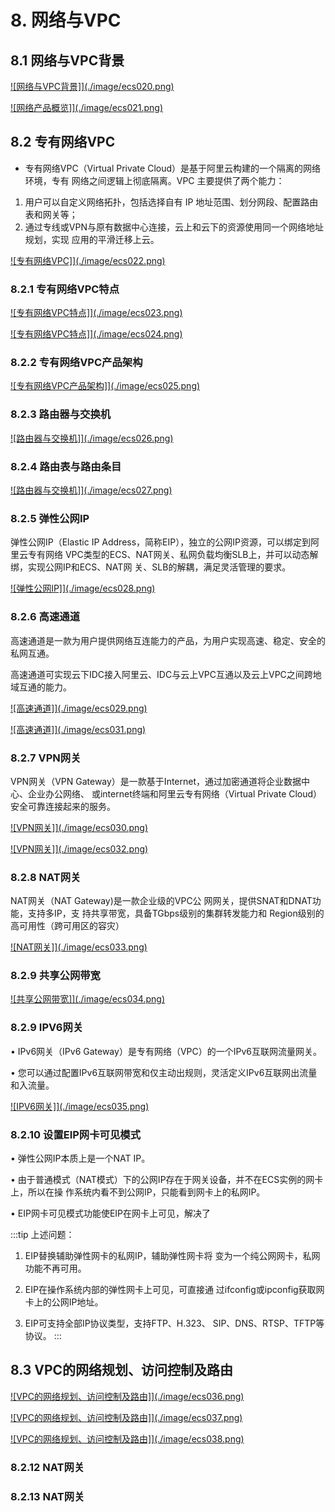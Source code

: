 # 8. 网络与VPC

## 8.1 网络与VPC背景

<a data-fancybox title="网络与VPC背景" href="./image/ecs020.png">![网络与VPC背景]](./image/ecs020.png)</a>


<a data-fancybox title="网络产品概览" href="./image/ecs021.png">![网络产品概览]](./image/ecs021.png)</a>

## 8.2 专有网络VPC

-  专有网络VPC（Virtual Private Cloud）是基于阿里云构建的一个隔离的网络环境，专有
网络之间逻辑上彻底隔离。VPC 主要提供了两个能力：

1.  用户可以自定义网络拓扑，包括选择自有 IP 地址范围、划分网段、配置路由表和网关等；
2.  通过专线或VPN与原有数据中心连接，云上和云下的资源使用同一个网络地址规划，实现
应用的平滑迁移上云。

<a data-fancybox title="专有网络VPC" href="./image/ecs022.png">![专有网络VPC]](./image/ecs022.png)</a>

### 8.2.1 专有网络VPC特点

<a data-fancybox title="专有网络VPC特点" href="./image/ecs023.png">![专有网络VPC特点]](./image/ecs023.png)</a>

<a data-fancybox title="专有网络VPC特点" href="./image/ecs024.png">![专有网络VPC特点]](./image/ecs024.png)</a>

### 8.2.2 专有网络VPC产品架构

<a data-fancybox title="专有网络VPC产品架构" href="./image/ecs025.png">![专有网络VPC产品架构]](./image/ecs025.png)</a>

### 8.2.3 路由器与交换机

<a data-fancybox title="路由器与交换机" href="./image/ecs026.png">![路由器与交换机]](./image/ecs026.png)</a>

### 8.2.4 路由表与路由条目

<a data-fancybox title="路由器与交换机" href="./image/ecs027.png">![路由器与交换机]](./image/ecs027.png)</a>

### 8.2.5 弹性公网IP

弹性公网IP（Elastic IP Address，简称EIP），独立的公网IP资源，可以绑定到阿里云专有网络
VPC类型的ECS、NAT网关、私网负载均衡SLB上，并可以动态解绑，实现公网IP和ECS、NAT网
关、SLB的解耦，满足灵活管理的要求。

<a data-fancybox title="弹性公网IP" href="./image/ecs028.png">![弹性公网IP]](./image/ecs028.png)</a>


### 8.2.6 高速通道

高速通道是一款为用户提供网络互连能力的产品，为用户实现高速、稳定、安全的私网互通。

高速通道可实现云下IDC接入阿里云、IDC与云上VPC互通以及云上VPC之间跨地域互通的能力。

<a data-fancybox title="高速通道" href="./image/ecs029.png">![高速通道]](./image/ecs029.png)</a>

<a data-fancybox title="高速通道" href="./image/ecs031.png">![高速通道]](./image/ecs031.png)</a>

### 8.2.7 VPN网关
VPN网关（VPN Gateway）是一款基于Internet，通过加密通道将企业数据中心、企业办公网络、
或internet终端和阿里云专有网络（Virtual Private Cloud）安全可靠连接起来的服务。

<a data-fancybox title="VPN网关" href="./image/ecs030.png">![VPN网关]](./image/ecs030.png)</a>


<a data-fancybox title="VPN网关" href="./image/ecs032.png">![VPN网关]](./image/ecs032.png)</a>

### 8.2.8 NAT网关

NAT网关（NAT Gateway)是一款企业级的VPC公
网网关，提供SNAT和DNAT功能，支持多IP，支
持共享带宽，具备TGbps级别的集群转发能力和
Region级别的高可用性（跨可用区的容灾）

<a data-fancybox title="NAT网关" href="./image/ecs033.png">![NAT网关]](./image/ecs033.png)</a>

### 8.2.9 共享公网带宽

<a data-fancybox title="共享公网带宽" href="./image/ecs034.png">![共享公网带宽]](./image/ecs034.png)</a>


### 8.2.9 IPV6网关

• IPv6网关（IPv6 Gateway）是专有网络（VPC）的一个IPv6互联网流量网关。

• 您可以通过配置IPv6互联网带宽和仅主动出规则，灵活定义IPv6互联网出流量和入流量。

<a data-fancybox title="IPV6网关" href="./image/ecs035.png">![IPV6网关]](./image/ecs035.png)</a>

### 8.2.10 设置EIP网卡可见模式

• 弹性公网IP本质上是一个NAT IP。

• 由于普通模式（NAT模式）下的公网IP存在于网关设备，并不在ECS实例的网卡上，所以在操
作系统内看不到公网IP，只能看到网卡上的私网IP。

• EIP网卡可见模式功能使EIP在网卡上可见，解决了

:::tip 上述问题：
1. EIP替换辅助弹性网卡的私网IP，辅助弹性网卡将
变为一个纯公网网卡，私网功能不再可用。

2. EIP在操作系统内部的弹性网卡上可见，可直接通
过ifconfig或ipconfig获取网卡上的公网IP地址。

3. EIP可支持全部IP协议类型，支持FTP、H.323、
SIP、DNS、RTSP、TFTP等协议。
:::

## 8.3 VPC的网络规划、访问控制及路由

<a data-fancybox title="VPC的网络规划、访问控制及路由" href="./image/ecs036.png">![VPC的网络规划、访问控制及路由]](./image/ecs036.png)</a>

<a data-fancybox title="VPC的网络规划、访问控制及路由" href="./image/ecs037.png">![VPC的网络规划、访问控制及路由]](./image/ecs037.png)</a>

<a data-fancybox title="VPC的网络规划、访问控制及路由" href="./image/ecs038.png">![VPC的网络规划、访问控制及路由]](./image/ecs038.png)</a>


### 8.2.12 NAT网关

### 8.2.13 NAT网关
